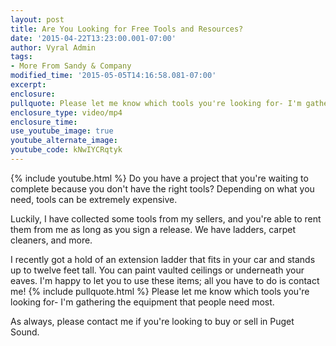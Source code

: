 ```yaml
---
layout: post
title: Are You Looking for Free Tools and Resources?
date: '2015-04-22T13:23:00.001-07:00'
author: Vyral Admin
tags:
- More From Sandy & Company 
modified_time: '2015-05-05T14:16:58.081-07:00'
excerpt:
enclosure:
pullquote: Please let me know which tools you're looking for- I'm gathering the equipment that people need most.
enclosure_type: video/mp4
enclosure_time:
use_youtube_image: true
youtube_alternate_image:
youtube_code: kNwIYCRqtyk
---
```

{% include youtube.html %}
Do you have a project that you're waiting to complete because you don't have the right tools? Depending on what you need, tools can be extremely expensive.

Luckily, I have collected some tools from my sellers, and you're able to rent them from me as long as you sign a release. We have ladders, carpet cleaners, and more.

I recently got a hold of an extension ladder that fits in your car and stands up to twelve feet tall. You can paint vaulted ceilings or underneath your eaves. I'm happy to let you to use these items; all you have to do is contact me!
{% include pullquote.html %}
Please let me know which tools you're looking for- I'm gathering the equipment that people need most.

As always, please contact me if you're looking to buy or sell in Puget Sound.
